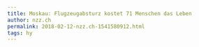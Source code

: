 ```yaml
---
title: Moskau: Flugzeugabsturz kostet 71 Menschen das Leben
author: nzz.ch
permalink: 2018-02-12-nzz.ch-1541580912.html
tags: hy
---
```


